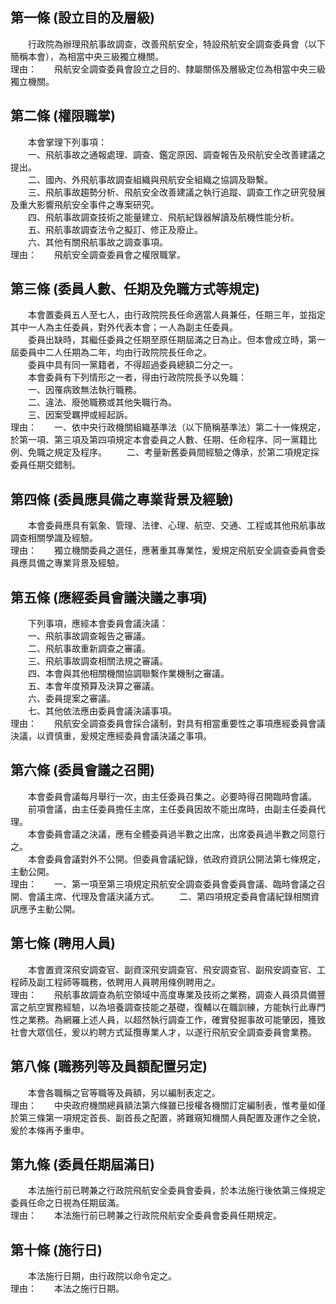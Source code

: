 第一條 (設立目的及層級)
-----------------------
　　行政院為辦理飛航事故調查，改善飛航安全，特設飛航安全調查委員會（以下簡稱本會），為相當中央三級獨立機關。  
理由：　　飛航安全調查委員會設立之目的、隸屬關係及層級定位為相當中央三級獨立機關。

第二條 (權限職掌)
-----------------
　　本會掌理下列事項：  
　　一、飛航事故之通報處理、調查、鑑定原因、調查報告及飛航安全改善建議之提出。  
　　二、國內、外飛航事故調查組織與飛航安全組織之協調及聯繫。  
　　三、飛航事故趨勢分析、飛航安全改善建議之執行追蹤、調查工作之研究發展及重大影響飛航安全事件之專案研究。  
　　四、飛航事故調查技術之能量建立、飛航紀錄器解讀及航機性能分析。  
　　五、飛航事故調查法令之擬訂、修正及廢止。  
　　六、其他有關飛航事故之調查事項。  
理由：　　飛航安全調查委員會之權限職掌。

第三條 (委員人數、任期及免職方式等規定)
---------------------------------------
　　本會置委員五人至七人，由行政院院長任命適當人員兼任，任期三年，並指定其中一人為主任委員，對外代表本會；一人為副主任委員。  
　　委員出缺時，其繼任委員之任期至原任期屆滿之日為止。但本會成立時，第一屆委員中二人任期為二年，均由行政院院長任命之。  
　　委員中具有同一黨籍者，不得超過委員總額二分之一。  
　　本會委員有下列情形之一者，得由行政院院長予以免職：  
　　一、因罹病致無法執行職務。  
　　二、違法、廢弛職務或其他失職行為。  
　　三、因案受羈押或經起訴。  
理由：　　一、依中央行政機關組織基準法（以下簡稱基準法）第二十一條規定，於第一項、第三項及第四項規定本會委員之人數、任期、任命程序、同一黨籍比例、免職之規定及程序。
　　二、考量新舊委員間經驗之傳承，於第二項規定採委員任期交錯制。

第四條 (委員應具備之專業背景及經驗)
-----------------------------------
　　本會委員應具有氣象、管理、法律、心理、航空、交通、工程或其他飛航事故調查相關學識及經驗。  
理由：　　獨立機關委員之選任，應著重其專業性，爰規定飛航安全調查委員會委員應具備之專業背景及經驗。

第五條 (應經委員會議決議之事項)
-------------------------------
　　下列事項，應經本會委員會議決議：  
　　一、飛航事故調查報告之審議。  
　　二、飛航事故重新調查之審議。  
　　三、飛航事故調查相關法規之審議。  
　　四、本會與其他相關機關協調聯繫作業機制之審議。  
　　五、本會年度預算及決算之審議。  
　　六、委員提案之審議。  
　　七、其他依法應由委員會議決議事項。  
理由：　　飛航安全調查委員會採合議制，對具有相當重要性之事項應經委員會議決議，以資慎重，爰規定應經委員會議決議之事項。

第六條 (委員會議之召開)
-----------------------
　　本會委員會議每月舉行一次，由主任委員召集之。必要時得召開臨時會議。  
　　前項會議，由主任委員擔任主席，主任委員因故不能出席時，由副主任委員代理。  
　　本會委員會議之決議，應有全體委員過半數之出席，出席委員過半數之同意行之。  
　　本會委員會議對外不公開。但委員會議紀錄，依政府資訊公開法第七條規定，主動公開。  
理由：　　一、第一項至第三項規定飛航安全調查委員會委員會議、臨時會議之召開、會議主席、代理及會議決議方式。
　　二、第四項規定委員會議紀錄相關資訊應予主動公開。

第七條 (聘用人員)
-----------------
　　本會置資深飛安調查官、副資深飛安調查官、飛安調查官、副飛安調查官、工程師及副工程師等職務，依聘用人員聘用條例聘用之。  
理由：　　飛航事故調查為航空領域中高度專業及技術之業務，調查人員須具備豐富之航空實務經驗，以為培養調查技能之基礎，復輔以在職訓練，方能執行此專門性之業務。為網羅上述人員，以超然執行調查工作，確實發掘事故可能肇因，獲致社會大眾信任，爰以約聘方式延攬專業人才，以遂行飛航安全調查委員會業務。

第八條 (職務列等及員額配置另定)
-------------------------------
　　本會各職稱之官等職等及員額，另以編制表定之。  
理由：　　中央政府機關總員額法第六條雖已授權各機關訂定編制表，惟考量如僅於第三條第一項規定首長、副首長之配置，將難窺知機關人員配置及運作之全貌，爰於本條再予重申。

第九條 (委員任期屆滿日)
-----------------------
　　本法施行前已聘兼之行政院飛航安全委員會委員，於本法施行後依第三條規定委員任命之日視為任期屆滿。  
理由：　　本法施行前已聘兼之行政院飛航安全委員會委員任期規定。

第十條 (施行日)
---------------
　　本法施行日期，由行政院以命令定之。  
理由：　　本法之施行日期。